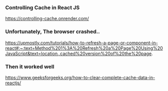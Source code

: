 ### Controlling Cache in React JS
https://controlling-cache.onrender.com/

### Unfortunately, The browser crashed..
https://upmostly.com/tutorials/how-to-refresh-a-page-or-component-in-react#:~:text=Method%201%3A%20Refresh%20a%20Page%20Using%20JavaScript&text=location.,cached%20version%20of%20the%20page.

### Then it worked well
https://www.geeksforgeeks.org/how-to-clear-complete-cache-data-in-reactjs/
